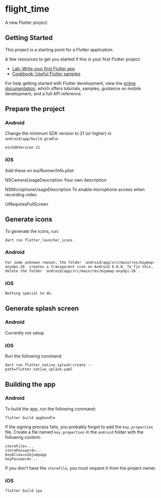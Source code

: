 # flight_time

A new Flutter project.

## Getting Started

This project is a starting point for a Flutter application.

A few resources to get you started if this is your first Flutter project:

- [Lab: Write your first Flutter app](https://docs.flutter.dev/get-started/codelab)
- [Cookbook: Useful Flutter samples](https://docs.flutter.dev/cookbook)

For help getting started with Flutter development, view the
[online documentation](https://docs.flutter.dev/), which offers tutorials,
samples, guidance on mobile development, and a full API reference.

## Prepare the project

### Android

Change the minimum SDK version to 21 (or higher) in `android/app/build.gradle`:

    minSdkVersion 21


### iOS

Add these on ios/Runner/Info.plist:

<key>NSCameraUsageDescription</key>
<string>Your own description</string>

<key>NSMicrophoneUsageDescription</key>
<string>To enable microphone access when recording video</string>

<key>UIRequiresFullScreen</key>
<true/>

## Generate icons

To generate the icons, run:

    dart run flutter_launcher_icons

### Android

    For some unknown reason, the folder `android/app/src/main/res/mipmap-anydpi-26` creates a transparent icon on Android 8.0.0. To fix this, delete the folder `android/app/src/main/res/mipmap-anydpi-26`.

### iOS

    Nothing special to do.

## Generate splash screen

### Android

Currently not setup

### iOS

Run the following command: 

    dart run flutter_native_splash:create --path=flutter_native_splash.yaml

## Building the app

### Android

To build the app, run the following command:

    flutter build appbundle

If the signing process fails, you probably forgot to add the `key.properties` file. Create a file named `key.properties` in the `android` folder with the following content:

    storeFile=...
    storePassword=...  
    keyAlias=s2mjumpapp
    keyPassword=...

If you don't have the `storeFile`, you must request it from the project owner.

### iOS

    flutter build ipa